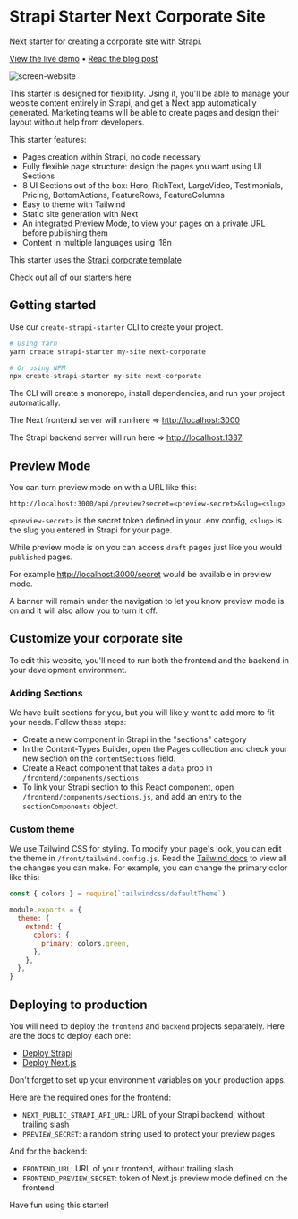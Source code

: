 # Strapi Starter Next Corporate Site

Next starter for creating a corporate site with Strapi.

[View the live demo](https://strapi-starter-next-corporate.vercel.app/) • [Read the blog post](https://strapi.io/blog/strapi-starter-next-corporate-site)

![screen-website](/screenshot.png)

This starter is designed for flexibility. Using it, you'll be able to manage your website content entirely in Strapi, and get a Next app automatically generated. Marketing teams will be able to create pages and design their layout without help from developers.

This starter features:

- Pages creation within Strapi, no code necessary
- Fully flexible page structure: design the pages you want using UI Sections
- 8 UI Sections out of the box: Hero, RichText, LargeVideo, Testimonials, Pricing, BottomActions, FeatureRows, FeatureColumns
- Easy to theme with Tailwind
- Static site generation with Next
- An integrated Preview Mode, to view your pages on a private URL before publishing them
- Content in multiple languages using i18n

This starter uses the [Strapi corporate template](https://github.com/strapi/strapi-template-corporate)

Check out all of our starters [here](https://strapi.io/starters)

## Getting started

Use our `create-strapi-starter` CLI to create your project.

```sh
# Using Yarn
yarn create strapi-starter my-site next-corporate

# Or using NPM
npx create-strapi-starter my-site next-corporate
```

The CLI will create a monorepo, install dependencies, and run your project automatically.

The Next frontend server will run here => [http://localhost:3000](http://localhost:3000)

The Strapi backend server will run here => [http://localhost:1337](http://localhost:1337)

## Preview Mode

You can turn preview mode on with a URL like this:

`http://localhost:3000/api/preview?secret=<preview-secret>&slug=<slug>`

`<preview-secret>` is the secret token defined in your .env config,
`<slug>` is the slug you entered in Strapi for your page.

While preview mode is on you can access `draft` pages just like you would `published` pages.

For example [http://localhost:3000/secret](http://localhost:3000/secret) would be available in preview mode.

A banner will remain under the navigation to let you know preview mode is on and it will also allow you to turn it off.

## Customize your corporate site

To edit this website, you'll need to run both the frontend and the backend in your development environment.

### Adding Sections

We have built sections for you, but you will likely want to add more to fit your needs. Follow these steps:

- Create a new component in Strapi in the "sections" category
- In the Content-Types Builder, open the Pages collection and check your new section on the `contentSections` field.
- Create a React component that takes a `data` prop in `/frontend/components/sections`
- To link your Strapi section to this React component, open `/frontend/components/sections.js`, and add an entry to the `sectionComponents` object.

### Custom theme

We use Tailwind CSS for styling. To modify your page's look, you can edit the theme in `/front/tailwind.config.js`. Read the [Tailwind docs](https://v1.tailwindcss.com/docs/theme) to view all the changes you can make. For example, you can change the primary color like this:

```js
const { colors } = require(`tailwindcss/defaultTheme`)

module.exports = {
  theme: {
    extend: {
      colors: {
        primary: colors.green,
      },
    },
  },
}
```

## Deploying to production

You will need to deploy the `frontend` and `backend` projects separately. Here are the docs to deploy each one:

- [Deploy Strapi](https://strapi.io/documentation/v3.x/admin-panel/deploy.html#deployment)
- [Deploy Next.js](https://nextjs.org/docs/deployment)

Don't forget to set up your environment variables on your production apps.

Here are the required ones for the frontend:

- `NEXT_PUBLIC_STRAPI_API_URL`: URL of your Strapi backend, without trailing slash
- `PREVIEW_SECRET`: a random string used to protect your preview pages

And for the backend:

- `FRONTEND_URL`: URL of your frontend, without trailing slash
- `FRONTEND_PREVIEW_SECRET`: token of Next.js preview mode defined on the frontend

Have fun using this starter!
